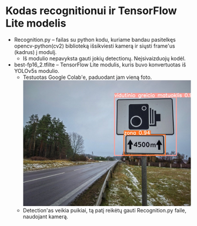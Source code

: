 # Kodas recognitionui ir TensorFlow Lite modelis
- Recognition.py – failas su python kodu, kuriame bandau pasitelkęs opencv-python(cv2) biblioteką išsikviesti kamerą ir siųsti frame'us (kadrus) į modulį.
    - Iš modulio nepavyksta gauti jokių detectionų. Neįsivaizduojų kodėl.
- best-fp16_2.tfilte – TensorFlow Lite modulis, kuris buvo konvertuotas iš YOLOv5s modulio.
    - Testuotas Google Colab'e, paduodant jam vieną foto. 
    ![Vidutinio greicio matuoklio zenklas](vidutinis.jpg)
    - Detection'as veikia puikiai, tą patį reikėtų gauti Recognition.py faile, naudojant kamerą.